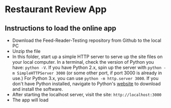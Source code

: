 # Restaurant Review App

## Instructions to load the online app
* Download the Feed-Reader-Testing repository from Github to the local PC
* Unzip the file
* In this folder, start up a simple HTTP server to serve up the site files on your local computer. In a terminal, check the version of Python you have: `python -V`. If you have Python 2.x, spin up the server with `python -m SimpleHTTPServer 3000` (or some other port, if port 3000 is already in use.) For Python 3.x, you can use `python -m http.server 3000`. If you don't have Python installed, navigate to Python's [website](https://www.python.org/) to download and install the software.
* After starting the localhost server, visit the site: `http://localhost:3000`
* The app will load